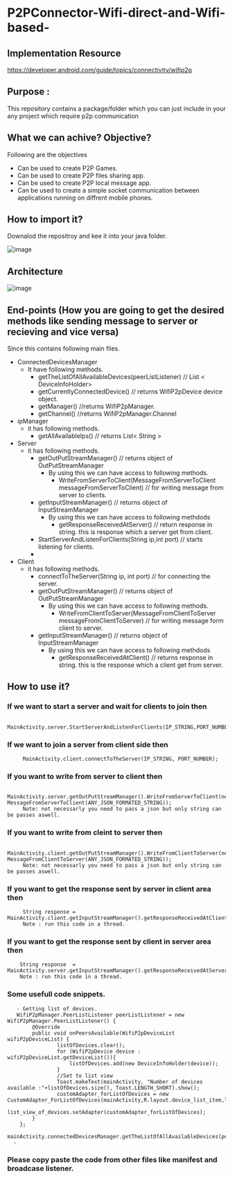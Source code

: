 # P2PConnector-Wifi-direct-and-Wifi-based-
## Implementation Resource
https://developer.android.com/guide/topics/connectivity/wifip2p
## Purpose :
This repository contains a package/folder which you can just include in your any project which require p2p communication
## What we can achive? Objective?
Following are the objectives 
  - Can be used to create P2P Games.
  - Can be used to create P2P files sharing app.
  - Can be used to create P2P local message app.
  - Can be used to create a simple socket communication between applications running on diffrent mobile phones.
 
## How to import it?
Downalod the repositroy and kee it into your java folder.

![image](https://user-images.githubusercontent.com/66442918/152134408-a36781d5-c026-4c77-958d-f3ada0c6f7e5.png)


## Architecture 
![image](https://user-images.githubusercontent.com/66442918/152133894-381df3f3-7c03-4be9-9fc9-68b85b031124.png)

## End-points (How you are going to get the desired methods like sending message to server or recieving and vice versa)
Since this contains following main files.
  - ConnectedDevicesManager
      - It have following methods.
          - getTheListOfAllAvailableDevices(peerListListener) // List < DeviceInfoHolder>
          - getCurrentlyConnectedDevice() // returns WifiP2pDevice device object.
          - getManager() //returns WifiP2pManager.
          - getChannel() //returns WifiP2pManager.Channel
  - ipManager
    - it has following methods.
        - getAllAvailableIps() // returns  List< String >
  - Server
    - it has following methods.
        - getOutPutStreamManager() // returns object of OutPutStreamManager
            -  By using this we can have access to following methods.
                - WriteFromServerToClient(MessageFromServerToClient messageFromServerToClient) // for writing message from server to clients.
        - getInputStreamManager() // returns object of InputStreamManager
            - By using this we can have access to following methdods
                - getResponseReceivedAtServer() // return response in string. this is response which a server get from client.
        - StartServerAndListenForClients(String ip,int port) // starts listening for clients.
        - 
  - Client
    - it has following methods.
        - connectToTheServer(String ip, int port) // for connecting the server.
        - getOutPutStreamManager() // returns object of OutPutStreamManager
            -  By using this we can have access to following methods.
                - WriteFromClientToServer(MessageFromClientToServer messageFromClientToServer) // for writing message form client to server.
        - getInputStreamManager() // returns object of InputStreamManager
            - By using this we can have access to following methdods
                - getResponseReceivedAtClient() // returns response in string. this is the response which a client get from server.
       
  
  

## How to use it?

### If we want to start a server and wait for clients to join then 
         MainActivity.server.StartServerAndListenForClients(IP_STRING,PORT_NUMBER);
### If we want to join a server from client side then
         MainActivity.client.connectToTheServer(IP_STRING, PORT_NUMBER);
### If you want to write from server to client then
         MainActivity.server.getOutPutStreamManager().WriteFromServerToClient(new MessageFromServerToClient(ANY_JSON_FORMATED_STRING));
         Note: not necessarly you need to pass a json but only string can be passes aswell.
### If you want to write from cleint to server then
         MainActivity.client.getOutPutStreamManager().WriteFromClientToServer(new MessageFromClientToServer(ANY_JSON_FORMATED_STRING));
         Note: not necessarly you need to pass a json but only string can be passes aswell. 
### If you want to get the response sent by server in client area then 
         String response = MainActivity.client.getInputStreamManager().getResponseReceivedAtClient();
         Note : run this code in a thread.
### If you want to get the response sent by client in server area then 
        String response  =  MainActivity.server.getInputStreamManager().getResponseReceivedAtServer()
        Note : run this code in a thread.

### Some usefull code snippets.
       - Getting list of devices.
       WifiP2pManager.PeerListListener peerListListener = new WifiP2pManager.PeerListListener() {
            @Override
            public void onPeersAvailable(WifiP2pDeviceList wifiP2pDeviceList) {
                    listOfDevices.clear();
                    for (WifiP2pDevice device : wifiP2pDeviceList.getDeviceList()){
                        listOfDevices.add(new DeviceInfoHolder(device));
                    }
                    //Set to list view
                    Toast.makeText(mainActivity, "Number of devices available :"+listOfDevices.size(), Toast.LENGTH_SHORT).show();
                    customAdapter_forListOfDevices = new CustomAdapter_ForListOfDevices(mainActivity,R.layout.device_list_item,listOfDevices);
                    list_view_of_devices.setAdapter(customAdapter_forListOfDevices);
            }
        };
        mainActivity.connectedDevicesManager.getTheListOfAllAvailableDevices(peerListListener);
      - 

### Please copy paste the code from other files like manifest and broadcase listener.


